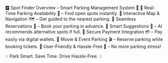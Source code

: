 
🅿️ Spot Finder Overview – Smart Parking Management System 🚗
🔹 Real-Time Parking Availability 📍 – Find open spots instantly.
🔹 Interactive Map & Navigation 🗺️ – Get guided to the nearest parking.
🔹 Seamless Reservations 📅 – Book your parking in advance.
🔹 Smart Suggestions 🤖 – AI recommends alternative spots if full.
🔹 Secure Payment Integration 💳 – Pay easily via digital wallets.
🔹 Movie & Event Parking 🎬 – Reserve parking while booking tickets.
🔹 User-Friendly & Hassle-Free 🚀 – No more parking stress!

💡 Park Smart. Save Time. Drive Hassle-Free. 💡
